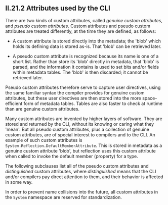 ## II.21.2 Attributes used by the CLI

There are two kinds of custom attributes, called _genuine custom attributes_, and _pseudo custom attributes_. Custom attributes and pseudo custom attributes are treated differently, at the time they are defined, as follows:

 * A custom attribute is stored directly into the metadata; the 'blob' which holds its defining data is stored as-is. That 'blob' can be retrieved later.

 * A pseudo custom attribute is recognized because its name is one of a short list. Rather than store its 'blob' directly in metadata, that 'blob' is parsed, and the information it contains is used to set bits and/or fields within metadata tables. The 'blob' is then discarded; it cannot be retrieved later.

Pseudo custom attributes therefore serve to capture user directives, using the same familiar syntax the compiler provides for genuine custom attributes, but these user directives are then stored into the more space-efficient form of metadata tables. Tables are also faster to check at runtime than are genuine custom attributes.

Many custom attributes are invented by higher layers of software. They are stored and returned by the CLI, without its knowing or caring what they 'mean'. But all pseudo custom attributes, plus a collection of genuine custom attributes, are of special interest to compilers and to the CLI. An example of such custom attributes is `System.Reflection.DefaultMemberAttribute`. This is stored in metadata as a genuine custom attribute 'blob', but reflection uses this custom attribute when called to invoke the default member (property) for a type.

The following subclauses list all of the pseudo custom attributes and _distinguished_ custom attributes, where _distinguished_ means that the CLI and/or compilers pay direct attention to them, and their behavior is affected in some way.

In order to prevent name collisions into the future, all custom attributes in the `System` namespace are reserved for standardization.
